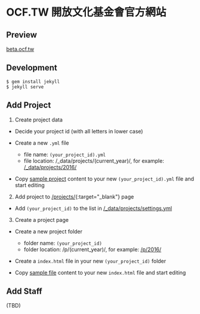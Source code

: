 # OCF.TW 開放文化基金會官方網站

## Preview

[beta.ocf.tw](http://beta.ocf.tw/)

## Development

```
$ gem install jekyll
$ jekyll serve
```

## Add Project

1. Create project data

  - Decide your project id (with all letters in lower case)

  - Create a new `.yml` file

    - file name: `(your_project_id).yml`
    - file location: /_data/projects/(current_year)/, for example: [/_data/projects/2016/](https://github.com/ocftw/beta.ocf.tw/tree/gh-pages/_data/projects/2016)

  - Copy [sample project](https://github.com/ocftw/beta.ocf.tw/blob/gh-pages/_data/projects/_sample_project.yml) content to your new `(your_project_id).yml` file and start editing

2. Add project to [/projects/](http://beta.ocf.tw/projects/){:target="_blank"} page

  - Add `(your_project_id)` to the list in [/_data/projects/settings.yml](https://github.com/ocftw/beta.ocf.tw/blob/gh-pages/_data/projects/settings.yml)

3. Create a project page

  - Create a new project folder

    - folder name: `(your_project_id)`
    - folder location: /p/(current_year)/, for example: [/p/2016/](https://github.com/ocftw/beta.ocf.tw/tree/gh-pages/p/2016)

  - Create a `index.html` file in your new `(your_project_id)` folder

  - Copy [sample file](https://github.com/ocftw/beta.ocf.tw/blob/gh-pages/p/_sample_project/index.html) content to your new `index.html` file and start editing

## Add Staff

(TBD)
